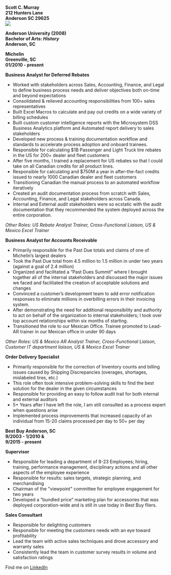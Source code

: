 **Scott C. Murray**  
**212 Hunters Lane**  
**Anderson SC 29625**  
![](https://media.licdn.com/mpr/mpr/shrinknp_400_400/p/1/005/09e/27c/1f36126.jpg) 

**Anderson University (2008)**  
**Bachelor of Arts: _History_**                              
**Anderson, SC**


**Michelin                
Greenville, SC  
01/2010 - present**

**Business Analyst for Deferred Rebates**

* Worked with stakeholders across Sales, Accounting, Finance, and Legal to define business process needs and deliver objectives both on-time and beyond expectations
* Consolidated & relieved accounting responsibilities from 100+ sales representatives
* Built Excel Macros to calculate and pay out credits on a wide variety of billing schedules
* Built custom customer intelligence reports with the Microsystem DSS Business Analytics platform and Automated report delivery to sales stakeholders
* Developed new process & training documentation workflow and standards to accelerate process adoption and onboard trainees.
* Responsible for calculating $1B Passenger and Light Truck tire rebates in the US for 200+ dealer and fleet customers
* After five months, I trained a replacement for US rebates so that I could take on all Canadian credits for all product lines. 
* Responsible for calculating and $750M a year in after-the-fact credits issued to nearly 1000 Canadian dealer and fleet customers
* Transitioning Canadian the manual process to an automated workflow iteratively
* Created an audit documentation process from scratch with Sales, Accounting, Finance, and Legal stakeholders across Canada. 
* Internal and External audit stakeholders were so ecstatic with the audit documentation that they recommended the system deployed across the entire corporation.  

_Other Roles: US Rebate Analyst Trainer, Cross-Functional Liaison, US & Mexico Excel Trainer_

**Business Analyst for Accounts Receivable** 

* Primarily responsible for the Past Due totals and claims of one of Michelin’s largest dealers
* Took the Past Due total from 4.5 million to 1.5 million in under two years (against a goal of 2.4 million)
* Organized and facilitated a “Past Dues Summit” where I brought together all of the internal stakeholders and discussed the major issues we faced and facilitated the creation of acceptable solutions and changes
* Convinced a customer’s development team to add error notification responses to eliminate millions in overbilling errors in their invoicing system. 
* After demonstrating the need for additional responsibility and authority to act on behalf of the organization to internal stakeholders; I took over top account relationships within six months of starting.
* Transitioned the role to our Mexican Office. Trainee promoted to Lead-AR trainer in our Mexican office in under 90 days

_Other Roles: US & Mexico AR Analyst Trainer, Cross-Functional Liaison, Customer IT department liaison, US & Mexico Excel Trainer_

**Order Delivery Specialist**

* Primarily responsible for the correction of Inventory counts and billing issues caused by Shipping Discrepancies (overages, shortages, mislabeled tires, etc.)
* This role often took intensive problem-solving skills to find the best solution for the dealer in the given circumstances 
* Responsible for providing an easy to follow audit trail for both internal and external auditors
* 5+ Years after I have left the role, I am still consulted as a process expert when questions arise
* Implemented process improvements that increased capacity of an individual from 15-20 claims processed per day to 50+ per day 



**Best Buy
Anderson, SC  
9/2003 - 1/2010 &  
9/2015 - present**

**Supervisor**

* Responsible for leading a department of 8-23 Employees; hiring, training, performance management, disciplinary actions and all other aspects of the employee experience
* Responsible for results: sales targets, strategic planning, and merchandising
* Chairman of the "viewpoint" committee for employee engagement for two years
* Developed a “bundled price” marketing plan for accessories that was deployed corporation-wide and is still in use today in Best Buy fliers. 

**Sales Consultant**

* Responsible for delighting customers
* Responsible for meeting the customers needs with an eye toward profitability
* Lead the team with active sales techniques and drove accessory and warranty sales
* Consistently lead the team in customer survey results in volume and satisfaction ratings 

Find me on [LinkedIn](https://www.linkedin.com/in/scott-murray-a0a50b25)  
